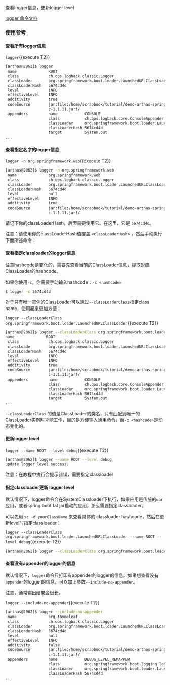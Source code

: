 查看logger信息，更新logger level

[logger 命令文档](https://arthas.aliyun.com/doc/logger.html)

### 使用参考

#### 查看所有logger信息

`logger`{{execute T2}}

```bash
[arthas@2062]$ logger
 name              ROOT
 class             ch.qos.logback.classic.Logger
 classLoader       org.springframework.boot.loader.LaunchedURLClassLoader@5674cd4d
 classLoaderHash   5674cd4d
 level             INFO
 effectiveLevel    INFO
 additivity        true
 codeSource        jar:file:/home/scrapbook/tutorial/demo-arthas-spring-boot.jar!/BOOT-INF/lib/logback-classi
                   c-1.1.11.jar!/
 appenders         name            CONSOLE
                   class           ch.qos.logback.core.ConsoleAppender
                   classLoader     org.springframework.boot.loader.LaunchedURLClassLoader@5674cd4d
                   classLoaderHash 5674cd4d
                   target          System.out
...
```


#### 查看指定名字的logger信息

`logger -n org.springframework.web`{{execute T2}}

```bash
[arthas@2062]$ logger -n org.springframework.web
 name              org.springframework.web
 class             ch.qos.logback.classic.Logger
 classLoader       org.springframework.boot.loader.LaunchedURLClassLoader@5674cd4d
 classLoaderHash   5674cd4d
 level             null
 effectiveLevel    INFO
 additivity        true
 codeSource        jar:file:/home/scrapbook/tutorial/demo-arthas-spring-boot.jar!/BOOT-INF/lib/logback-classi
                   c-1.1.11.jar!/
```

请记下你的classLoaderHash，后面需要使用它。在这里，它是 `5674cd4d`。

注意：请使用你的classLoaderHash值覆盖 `<classLoaderHash>` ，然后手动执行下面所述命令：

#### 查看指定classloader的logger信息

注意hashcode是变化的，需要先查看当前的ClassLoader信息，提取对应ClassLoader的hashcode。

如果你使用`-c`，你需要手动输入hashcode：`-c <hashcode>`

```bash
$ logger -c 5674cd4d
```

对于只有唯一实例的ClassLoader可以通过`--classLoaderClass`指定class name，使用起来更加方便：

`logger --classLoaderClass org.springframework.boot.loader.LaunchedURLClassLoader`{{execute T2}}

```bash
[arthas@2062]$ logger --classLoaderClass org.springframework.boot.loader.LaunchedURLClassLoader
name              ROOT
 class             ch.qos.logback.classic.Logger
 classLoader       org.springframework.boot.loader.LaunchedURLClassLoader@5674cd4d
 classLoaderHash   5674cd4d
 level             INFO
 effectiveLevel    INFO
 additivity        true
 codeSource        jar:file:/home/scrapbook/tutorial/demo-arthas-spring-boot.jar!/BOOT-INF/lib/logback-classi
                   c-1.1.11.jar!/
 appenders         name            CONSOLE
                   class           ch.qos.logback.core.ConsoleAppender
                   classLoader     org.springframework.boot.loader.LaunchedURLClassLoader@5674cd4d
                   classLoaderHash 5674cd4d
                   target          System.out
...
```

`--classLoaderClass` 的值是ClassLoader的类名，只有匹配到唯一的ClassLoader实例时才能工作，目的是方便输入通用命令，而`-c <hashcode>`是动态变化的。

#### 更新logger level

`logger --name ROOT --level debug`{{execute T2}}

```bash
[arthas@2062]$ logger --name ROOT --level debug
update logger level success.
```

注意：在教程中执行会提示错误，需要指定classloader

#### 指定classloader更新 logger level

默认情况下，logger命令会在SystemClassloader下执行，如果应用是传统的`war`应用，或者spring boot fat jar启动的应用，那么需要指定classloader。

可以先用 `sc -d yourClassName` 来查看具体的 classloader hashcode，然后在更新level时指定classloader：

`logger --classLoaderClass org.springframework.boot.loader.LaunchedURLClassLoader --name ROOT --level debug`{{execute T2}}

```bash
[arthas@2062]$ logger --classLoaderClass org.springframework.boot.loader.LaunchedURLClassLoader --name ROOT --level debug
```

#### 查看没有appender的logger的信息


默认情况下，`logger`命令只打印有appender的logger的信息。如果想查看没有`appender`的logger的信息，可以加上参数`--include-no-appender`。

注意，通常输出结果会很长。

`logger --include-no-appender`{{execute T2}}

```bash
[arthas@2062]$ logger --include-no-appender
 name              org.thymeleaf
 class             ch.qos.logback.classic.Logger
 classLoader       org.springframework.boot.loader.LaunchedURLClassLoader@5674cd4d
 classLoaderHash   5674cd4d
 level             null
 effectiveLevel    INFO
 additivity        false
 codeSource        jar:file:/home/scrapbook/tutorial/demo-arthas-spring-boot.jar!/BOOT-INF/lib/logback-classi
                   c-1.1.11.jar!/
 appenders         name            DEBUG_LEVEL_REMAPPER
                   class           org.springframework.boot.logging.logback.LevelRemappingAppender
                   classLoader     org.springframework.boot.loader.LaunchedURLClassLoader@5674cd4d
                   classLoaderHash 5674cd4d
...
```
